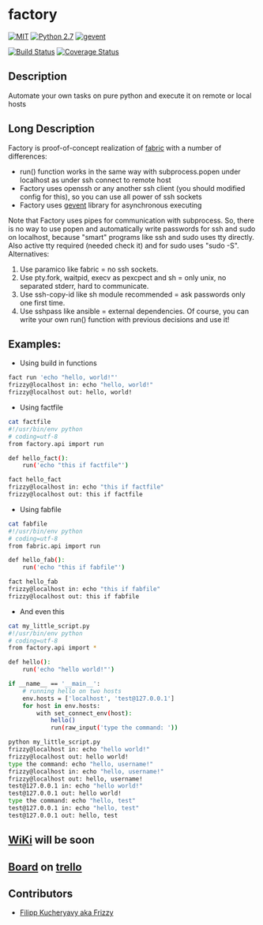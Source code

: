 factory
=======
[![MIT](http://img.shields.io/badge/License-MIT-green.svg)](https://github.com/Friz-zy/factory/blob/master/LICENSE)  [![Python 2.7](http://img.shields.io/badge/Python-2.5--2.7-yellowgreen.svg)](https://www.python.org/)  [![gevent](http://img.shields.io/badge/Based-Gevent-yellow.svg)](https://pypi.python.org/pypi/gevent/1.0.1)

[![Build Status](https://travis-ci.org/Friz-zy/factory.svg?branch=master)](https://travis-ci.org/Friz-zy/factory) [![Coverage Status](https://img.shields.io/coveralls/Friz-zy/factory.svg)](https://coveralls.io/r/Friz-zy/factory)

## Description
Automate your own tasks on pure python and execute it on remote or local hosts

## Long Description
Factory is proof-of-concept realization of [fabric](https://github.com/fabric/fabric) with a number of differences:
* run() function works in the same way with subprocess.popen under localhost as under ssh connect to remote host
* Factory uses openssh or any another ssh client (you should modified config for this), so you can use all power of ssh sockets
* Factory uses [gevent](https://github.com/surfly/gevent) library for asynchronous executing

Note that Factory uses pipes for communication with subprocess.
So, there is no way to use popen and automatically write passwords for ssh and sudo on localhost,
because "smart" programs like ssh and sudo uses tty directly.
Also active tty required (needed check it) and for sudo uses "sudo -S".
Alternatives:
1) Use paramico like fabric = no ssh sockets.
2) Use pty.fork, waitpid, execv as pexcpect and sh = only unix, no separated stderr, hard to communicate.
3) Use ssh-copy-id like sh module recommended = ask passwords only one first time.
4) Use sshpass like ansible = external dependencies.
Of course, you can write your own run() function with previous decisions and use it!

## Examples:

* Using build in functions
```bash
fact run 'echo "hello, world!"'
frizzy@localhost in: echo "hello, world!"
frizzy@localhost out: hello, world!
```

* Using factfile
```bash
cat factfile
#!/usr/bin/env python
# coding=utf-8
from factory.api import run

def hello_fact():
    run('echo "this if factfile"')
```

```bash
fact hello_fact
frizzy@localhost in: echo "this if factfile"
frizzy@localhost out: this if factfile
```

* Using fabfile
```bash
cat fabfile 
#!/usr/bin/env python
# coding=utf-8
from fabric.api import run

def hello_fab():
    run('echo "this if fabfile"')
```

```bash
fact hello_fab
frizzy@localhost in: echo "this if fabfile"
frizzy@localhost out: this if fabfile
```

* And even this
```bash
cat my_little_script.py 
#!/usr/bin/env python
# coding=utf-8
from factory.api import *

def hello():
    run('echo "hello world!"')

if __name__ == '__main__':
    # running hello on two hosts
    env.hosts = ['localhost', 'test@127.0.0.1']
    for host in env.hosts:
        with set_connect_env(host):
            hello()
            run(raw_input('type the command: '))
```

```bash
python my_little_script.py 
frizzy@localhost in: echo "hello world!"
frizzy@localhost out: hello world!
type the command: echo "hello, username!"
frizzy@localhost in: echo "hello, username!"
frizzy@localhost out: hello, username!
test@127.0.0.1 in: echo "hello world!"
test@127.0.0.1 out: hello world!
type the command: echo "hello, test"             
test@127.0.0.1 in: echo "hello, test"
test@127.0.0.1 out: hello, test
```

## [WiKi](https://github.com/Friz-zy/factory/wiki) will be soon

## [Board](https://trello.com/b/TNRr7EbW/factory) on [trello](https://trello.com)

## Contributors
* [Filipp Kucheryavy aka Frizzy](mailto:filipp.s.frizzy@gmail.com)
